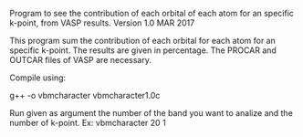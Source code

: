 Program to see the contribution of each orbital of each atom for an specific k-point, from VASP results. Version 1.0 MAR 2017

This program sum the contribution of each orbital for each atom for an specific k-point. The results are given in percentage. The PROCAR and OUTCAR files of VASP are necessary.

Compile using:

g++ -o vbmcharacter vbmcharacter1.0c

Run given as argument the number of the band you want to analize and the number of k-point. Ex: vbmcharacter 20 1
